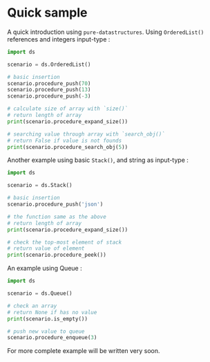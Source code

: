 # Quick sample

A quick introduction using `pure-datastructures`. Using `OrderedList()` references and integers input-type :

```python
import ds

scenario = ds.OrderedList()

# basic insertion
scenario.procedure_push(70)
scenario.procedure_push(13)
scenario.procedure_push(-3)

# calculate size of array with `size()`
# return length of array
print(scenario.procedure_expand_size())

# searching value through array with `search_obj()`
# return False if value is not founds
print(scenario.procedure_search_obj(5))
```

Another example using basic `Stack()`, and string as input-type :

```python
import ds

scenario = ds.Stack()

# basic insertion
scenario.procedure_push('json')

# the function same as the above
# return length of array
print(scenario.procedure_expand_size())

# check the top-most element of stack
# return value of element
print(scenario.procedure_peek())
```

An example using Queue :

```python
import ds

scenario = ds.Queue()

# check an array
# return None if has no value
print(scenario.is_empty())

# push new value to queue
scenario.procedure_enqueue(3)
```

For more complete example will be written very soon.